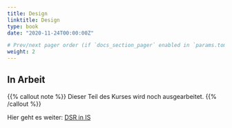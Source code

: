 ```yaml
---
title: Design
linktitle: Design
type: book
date: "2020-11-24T00:00:00Z"

# Prev/next pager order (if `docs_section_pager` enabled in `params.toml`)
weight: 2
---
```


## In Arbeit

{{% callout note %}}
Dieser Teil des Kurses wird noch ausgearbeitet.
{{% /callout %}}

Hier geht es weiter: [DSR in IS](/course/dsr-in-is/)

